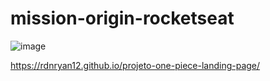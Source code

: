 # mission-origin-rocketseat
![image](https://user-images.githubusercontent.com/50971161/171286171-fc9d5eb0-617a-4490-9c78-0cfe291a799d.png)


https://rdnryan12.github.io/projeto-one-piece-landing-page/

